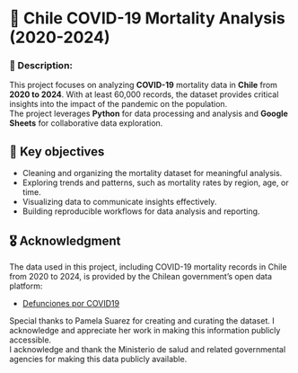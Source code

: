 # 🦠 Chile COVID-19 Mortality Analysis (2020-2024)

### 📃 Description:
This project focuses on analyzing **COVID-19** mortality data in **Chile** from **2020 to 2024**. With at least 60,000 records, the dataset provides critical insights into the impact of the pandemic on the population. 
<br>
The project leverages **Python** for data processing and analysis and **Google Sheets** for collaborative data exploration.

## 🎯 Key objectives

- Cleaning and organizing the mortality dataset for meaningful analysis.
- Exploring trends and patterns, such as mortality rates by region, age, or time.
- Visualizing data to communicate insights effectively.
- Building reproducible workflows for data analysis and reporting.

## 🎖️ Acknowledgment
The data used in this project, including COVID-19 mortality records in Chile from 2020 to 2024, is provided by the Chilean government’s open data platform:
<br>
- [Defunciones por COVID19](https://datos.gob.cl/dataset/defunciones-por-covid19)

Special thanks to Pamela Suarez for creating and curating the dataset. I acknowledge and appreciate her work in making this information publicly accessible.
<br>
I acknowledge and thank the Ministerio de salud and related governmental agencies for making this data publicly available.
